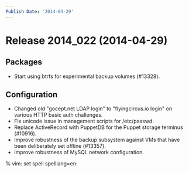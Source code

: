 ```yaml
---
Publish Date: '2014-04-29'
---
```


# Release 2014_022 (2014-04-29)

## Packages

- Start using btrfs for experimental backup volumes (#13328).

## Configuration

- Changed old "gocept.net LDAP login" to "flyingcircus.io login" on various
  HTTP basic auth challenges.
- Fix unicode issue in management scripts for /etc/passwd.
- Replace ActiveRecord with PuppetDB for the Puppet storage terminus (#10916).
- Improve robustness of the backup subsystem against VMs that have been
  deliberately set offline (#13357).
- Improve robustness of MySQL network configuration.

% vim: set spell spelllang=en:
